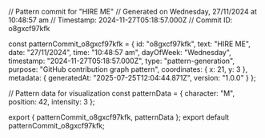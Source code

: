 // Pattern commit for "HIRE ME"
// Generated on Wednesday, 27/11/2024 at 10:48:57 am
// Timestamp: 2024-11-27T05:18:57.000Z
// Commit ID: o8gxcf97kfk

const patternCommit_o8gxcf97kfk = {
  id: "o8gxcf97kfk",
  text: "HIRE ME",
  date: "27/11/2024",
  time: "10:48:57 am",
  dayOfWeek: "Wednesday",
  timestamp: "2024-11-27T05:18:57.000Z",
  type: "pattern-generation",
  purpose: "GitHub contribution graph pattern",
  coordinates: {
    x: 21,
    y: 3
  },
  metadata: {
    generatedAt: "2025-07-25T12:04:44.871Z",
    version: "1.0.0"
  }
};

// Pattern data for visualization
const patternData = {
  character: "M",
  position: 42,
  intensity: 3
};

export { patternCommit_o8gxcf97kfk, patternData };
export default patternCommit_o8gxcf97kfk;
